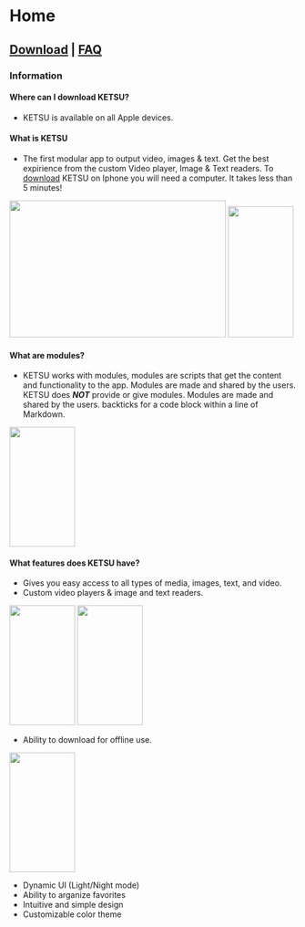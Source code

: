# **Home**


## [Download](https://nincompoopp.github.io/download/) | [FAQ](https://nincompoopp.github.io/faq/)




### Information

#### Where can I download KETSU? 
* KETSU is available on all Apple devices.

#### What is KETSU

* The first modular app to output video, images & text. Get the best expirience from the custom Video player, Image & Text readers.
To [download](https://nincompoopp.github.io/download/) KETSU on Iphone you will need a computer. It takes less than 5 minutes!

<img src="https://ketsu.app/imagages/Macbook%20Pro%2001.png" width="380" height="240"> <img src="https://ketsu.app/imagages/landing.png" width="115" height="230">



#### What are modules? 

* KETSU works with modules, modules are scripts that get the content and functionality to the app. Modules are made and shared by the users. KETSU does ***NOT*** provide or give modules. Modules are made and shared by the users.
backticks for a code block within a line of Markdown.

<img src="https://ketsu.app/imagages/modules.png" width="115" height="210">

#### What features does KETSU have?

* Gives you easy access to all types of media, images, text, and video. 
* Custom video players & image and text readers. 

<img src="https://ketsu.app/imagages/showcase-1.png
" width="115" height="210"> <img src="https://ketsu.app/imagages/showcase-1.png
" width="115" height="210">

* Ability to download for offline use. 

<img src="https://ketsu.app/imagages/downloads.png
" width="115" height="210">

* Dynamic UI (Light/Night mode)
* Ability to arganize favorites
* Intuitive and simple design
* Customizable color theme
